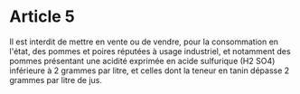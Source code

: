 # Article 5

Il est interdit de mettre en vente ou de vendre, pour la consommation en l'état, des pommes et poires réputées à usage industriel, et notamment des pommes présentant une acidité exprimée en acide sulfurique (H2 SO4) inférieure à 2 grammes par litre, et celles dont la teneur en tanin dépasse 2 grammes par litre de jus.
